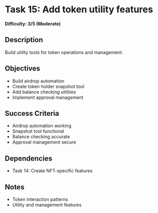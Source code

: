 # Task 15: Add token utility features
**Difficulty: 3/5 (Moderate)**

## Description
Build utility tools for token operations and management.

## Objectives
- Build airdrop automation
- Create token holder snapshot tool
- Add balance checking utilities
- Implement approval management

## Success Criteria
- Airdrop automation working
- Snapshot tool functional
- Balance checking accurate
- Approval management secure

## Dependencies
- Task 14: Create NFT-specific features

## Notes
- Token interaction patterns
- Utility and management features 